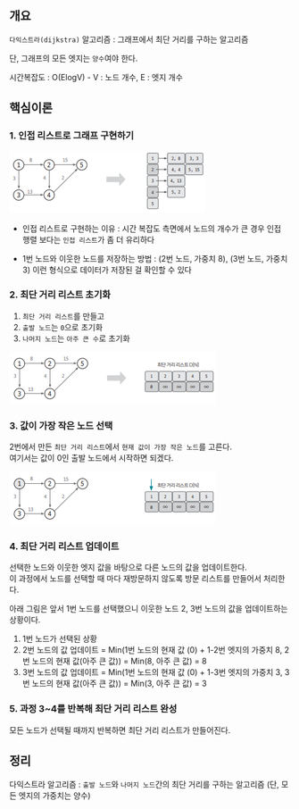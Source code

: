 ## 개요 

`다익스트라(dijkstra)` 알고리즘 : 그래프에서 최단 거리를 구하는 알고리즘 

단, 그래프의 모든 엣지는 `양수`여야 한다.

시간복잡도 : O(ElogV) - V : 노드 개수, E : 엣지 개수

## 핵심이론 

### 1. 인접 리스트로 그래프 구현하기 

![image](../../image/day17/다익스트라핵심이론_001.png)

- 인접 리스트로 구현하는 이유 : 시간 복잡도 측면에서 노드의 개수가 큰 경우 인접 행렬 보다는 `인접 리스트`가 좀 더 유리하다 

- 1번 노드와 이웃한 노드를 저장하는 방법 : (2번 노드, 가중치 8), (3번 노드, 가중치 3) 이런 형식으로 데이터가 저장된 걸 확인할 수 있다

### 2. 최단 거리 리스트 초기화 

1) `최단 거리 리스트`를 만들고 
2) `출발 노드`는 `0`으로 초기화
3) `나머지 노드`는 `아주 큰 수`로 초기화

![image](../../image/day17/다익스트라핵심이론_002.png)

### 3. 값이 가장 작은 노드 선택 

2번에서 만든 `최단 거리 리스트`에서 `현재 값이 가장 작은 노드`를 고른다.  
여기서는 값이 0인 출발 노드에서 시작하면 되겠다.

![image](../../image/day17/다익스트라핵심이론_003.png)

### 4. 최단 거리 리스트 업데이트

선택한 노드와 이웃한 엣지 값을 바탕으로 다른 노드의 값을 업데이트한다.  
이 과정에서 노드를 선택할 때 마다 재방문하지 않도록 방문 리스트를 만들어서 처리한다.

아래 그림은 앞서 1번 노드를 선택했으니 이웃한 노드 2, 3번 노드의 값을 업데이트하는 상황이다.

1) 1번 노드가 선택된 상황
2) 2번 노드의 값 업데이트 = Min(1번 노드의 현재 값 (0) + 1-2번 엣지의 가중치 8, 2번 노드의 현재 값(아주 큰 값)) = Min(8, 아주 큰 값) = 8
3) 3번 노드의 값 업데이트 = Min(1번 노드의 현재 값 (0) + 1-3번 엣지의 가중치 3, 3번 노드의 현재 값(아주 큰 값)) = Min(3, 아주 큰 값) = 3

### 5. 과정 3~4를 반복해 최단 거리 리스트 완성 

모든 노드가 선택될 때까지 반복하면 최단 거리 리스트가 만들어진다.

## 정리 

다익스트라 알고리즘 : `출발 노드`와 `나머지 노드`간의 최단 거리를 구하는 알고리즘 (단, 모든 엣지의 가중치는 양수)